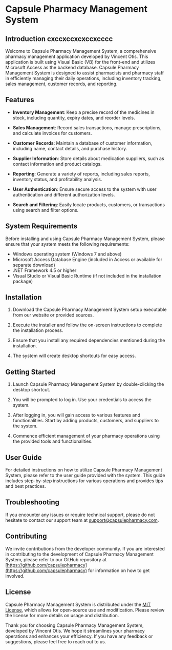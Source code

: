 # Capsule Pharmacy Management System 

## Introduction cxccxccxcxccxcccc

Welcome to Capsule Pharmacy Management System, a comprehensive pharmacy management application developed by Vincent Otis. This application is built using Visual Basic (VB) for the front-end and utilizes Microsoft Access as the backend database. Capsule Pharmacy Management System is designed to assist pharmacists and pharmacy staff in efficiently managing their daily operations, including inventory tracking, sales management, customer records, and reporting.

## Features

- **Inventory Management**: Keep a precise record of the medicines in stock, including quantity, expiry dates, and reorder levels.

- **Sales Management**: Record sales transactions, manage prescriptions, and calculate invoices for customers.

- **Customer Records**: Maintain a database of customer information, including name, contact details, and purchase history.

- **Supplier Information**: Store details about medication suppliers, such as contact information and product catalogs.

- **Reporting**: Generate a variety of reports, including sales reports, inventory status, and profitability analysis.

- **User Authentication**: Ensure secure access to the system with user authentication and different authorization levels.

- **Search and Filtering**: Easily locate products, customers, or transactions using search and filter options.

## System Requirements

Before installing and using Capsule Pharmacy Management System, please ensure that your system meets the following requirements:

- Windows operating system (Windows 7 and above)
- Microsoft Access Database Engine (included in Access or available for separate download)
- .NET Framework 4.5 or higher
- Visual Studio or Visual Basic Runtime (if not included in the installation package)

## Installation

1. Download the Capsule Pharmacy Management System setup executable from our website or provided sources.

2. Execute the installer and follow the on-screen instructions to complete the installation process.

3. Ensure that you install any required dependencies mentioned during the installation.

4. The system will create desktop shortcuts for easy access.

## Getting Started

1. Launch Capsule Pharmacy Management System by double-clicking the desktop shortcut.

2. You will be prompted to log in. Use your credentials to access the system.

3. After logging in, you will gain access to various features and functionalities. Start by adding products, customers, and suppliers to the system.

4. Commence efficient management of your pharmacy operations using the provided tools and functionalities.

## User Guide

For detailed instructions on how to utilize Capsule Pharmacy Management System, please refer to the user guide provided with the system. This guide includes step-by-step instructions for various operations and provides tips and best practices.

## Troubleshooting

If you encounter any issues or require technical support, please do not hesitate to contact our support team at [support@capsulepharmacy.com](mailto:support@capsulepharmacy.com).

## Contributing

We invite contributions from the developer community. If you are interested in contributing to the development of Capsule Pharmacy Management System, please refer to our GitHub repository at [https://github.com/capsulepharmacy](https://github.com/capsulepharmacy) for information on how to get involved.

## License

Capsule Pharmacy Management System is distributed under the [MIT License](LICENSE), which allows for open-source use and modification. Please review the license for more details on usage and distribution.

Thank you for choosing Capsule Pharmacy Management System, developed by Vincent Otis. We hope it streamlines your pharmacy operations and enhances your efficiency. If you have any feedback or suggestions, please feel free to reach out to us.
